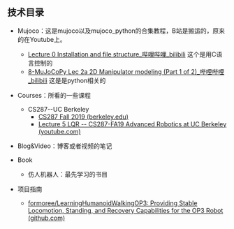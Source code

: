 ## 技术目录

+ Mujoco：这是mujoco以及mujoco_python的合集教程，B站是搬运的，原来的在Youtube上。
  
  + [Lecture 0 Installation and file structure_哔哩哔哩_bilibili](https://www.bilibili.com/video/BV1eq4y147EG/?p=2&spm_id_from=pageDriver&vd_source=d6465d96a3edba0296e211b6abb4cf70) 这个是用C语言控制的
  + [8-MuJoCoPy Lec 2a 2D Manipulator modeling (Part 1 of 2)_哔哩哔哩_bilibili](https://www.bilibili.com/video/BV1Gj411T7bJ?p=8&vd_source=d6465d96a3edba0296e211b6abb4cf70) 这是是python相关的
  
+ Courses：所看的一些课程

  + CS287--UC Berkeley
    + [CS287 Fall 2019 (berkeley.edu)](https://people.eecs.berkeley.edu/~pabbeel/cs287-fa19/)
    + [Lecture 5 LQR -- CS287-FA19 Advanced Robotics at UC Berkeley (youtube.com)](https://www.youtube.com/watch?v=S5LavPCJ5vw)

+ Blog&Video：博客或者视频的笔记

+ Book

  + 仿人机器人：最先学习的书目

+ 项目指南

  + [formoree/LearningHumanoidWalkingOP3: Providing Stable Locomotion, Standing, and Recovery Capabilities for the OP3 Robot (github.com)](https://github.com/formoree/LearningHumanoidWalkingOP3)
  
  
